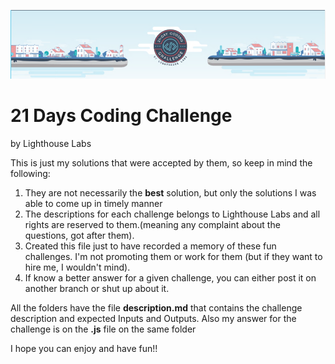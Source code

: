 ![Logo](lighthouselab_challenge.png)

# 21 Days Coding Challenge
by Lighthouse Labs

This is just my solutions that were accepted by them, so keep in mind the following:
1. They are not necessarily the **best** solution, but only the solutions I was able to come up in timely manner
1. The descriptions for each challenge belongs to Lighthouse Labs and all rights are reserved to them.(meaning any complaint about the questions, got after them).
1. Created this file just to have recorded a memory of these fun challenges. I'm not promoting them or work for them (but if they want to hire me, I wouldn't mind).
1. If know a better answer for a given challenge, you can either post it on another branch or shut up about it.

All the folders have the file **description.md** that contains the challenge description and expected Inputs and Outputs.
Also my answer for the challenge is on the **.js** file on the same folder

I hope you can enjoy and have fun!!
